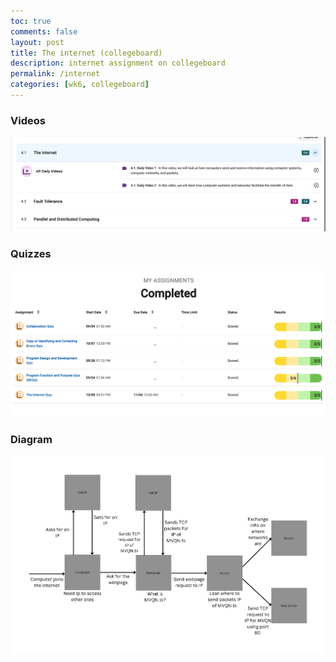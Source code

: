 ```yaml
---
toc: true
comments: false
layout: post
title: The internet (collegeboard)
description: internet assignment on collegeboard
permalink: /internet
categories: [wk6, collegeboard]
---
```


### Videos
![Videos](images/videoswk8.png)
### Quizzes
![Quiz](images/Quizzeswk8.png)
### Diagram
![Diagram](images/internet.png)
